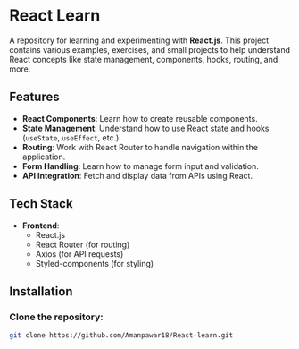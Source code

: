 # React Learn

A repository for learning and experimenting with **React.js**. This project contains various examples, exercises, and small projects to help understand React concepts like state management, components, hooks, routing, and more.

## Features

- **React Components**: Learn how to create reusable components.
- **State Management**: Understand how to use React state and hooks (`useState`, `useEffect`, etc.).
- **Routing**: Work with React Router to handle navigation within the application.
- **Form Handling**: Learn how to manage form input and validation.
- **API Integration**: Fetch and display data from APIs using React.

## Tech Stack

- **Frontend**: 
  - React.js
  - React Router (for routing)
  - Axios (for API requests)
  - Styled-components (for styling)

## Installation

### Clone the repository:

```bash
git clone https://github.com/Amanpawar18/React-learn.git
